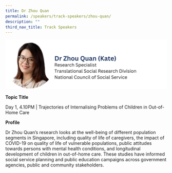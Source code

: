 ```yaml
---
title: Dr Zhou Quan
permalink: /speakers/track-speakers/zhou-quan/
description: ""
third_nav_title: Track Speakers
---
```

<div style="display: flex; flex-wrap: wrap;">
  <div style="flex-basis: 100%; max-width: 100%;">
    <img alt="track speakers 1" src="/images/SpeakersPhoto/zhouquanv0.png">
  </div>
	</div>

<b>Topic Title</b>

<p id="left">Day 1, 4.10PM | Trajectories of Internalising Problems of Children in Out-of-Home Care</p>

<b>Profile</b>	

Dr Zhou Quan’s  research looks at the well-being of different population segments in Singapore, including quality of life of caregivers, the impact of COVID-19 on quality of life of vulnerable populations, public attitudes towards persons with mental health conditions, and longitudinal development of children in out-of-home care. These studies have informed social service planning and public education campaigns across government agencies, public and community stakeholders.